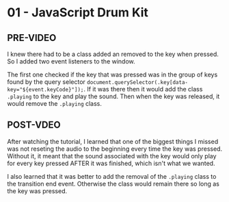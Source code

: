 # 01 - JavaScript Drum Kit

## PRE-VIDEO

I knew there had to be a class added an removed to the key when pressed. So I added two event listeners to the window.

The first one checked if the key that was pressed was in the group of keys found by the query selector `document.querySelector(.key[data-key="${event.keyCode}"]);`. If it was there then it would add the class `.playing` to the key and play the sound. Then when the key was released, it would remove the `.playing` class.

## POST-VDEO

After watching the tutorial, I learned that one of the biggest things I missed was not reseting the audio to the beginning every time the key was pressed. Without it, it meant that the sound associated with the key would only play for every key pressed AFTER it was finished, which isn't what we wanted.

I also learned that it was better to add the removal of the `.playing` class to the transition end event. Otherwise the class would remain there so long as the key was pressed.
